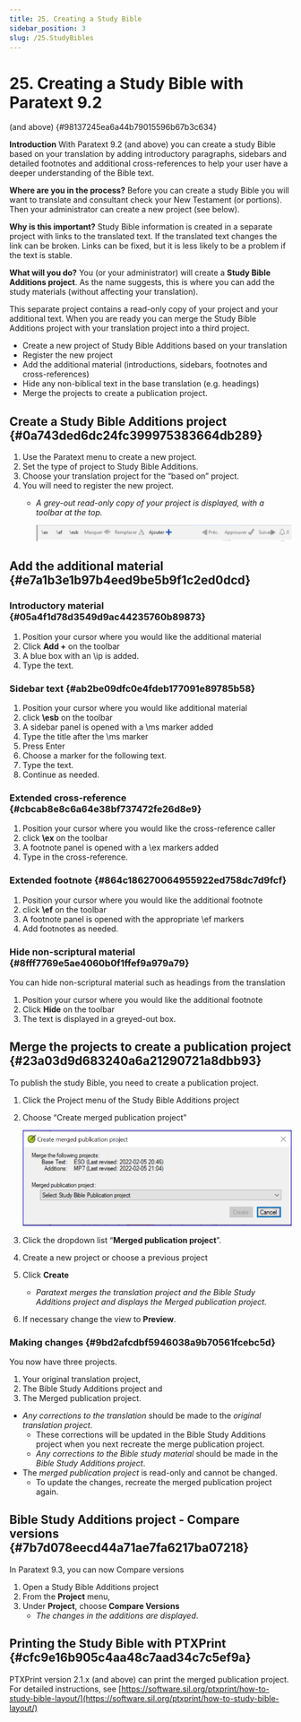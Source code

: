```yaml
---
title: 25. Creating a Study Bible
sidebar_position: 3
slug: /25.StudyBibles
---
```




# 25. Creating a Study Bible with Paratext 9.2 
(and above) {#98137245ea6a44b79015596b67b3c634}


**Introduction**  With Paratext 9.2 (and above) you can create a study Bible based on your translation by adding introductory paragraphs, sidebars and detailed footnotes and additional cross-references to help your user have a deeper understanding of the Bible text.


**Where are you in the process?**  Before you can create a study Bible you will want to translate and consultant check your New Testament (or portions). Then your administrator can create a new project (see below).


**Why is this important?**  Study Bible information is created in a separate project with links to the translated text. If the translated text changes the link can be broken. Links can be fixed, but it is less likely to be a problem if the text is stable.


**What will you do?**  You (or your administrator) will create a **Study Bible Additions project**. As the name suggests, this is where you can add the study materials (without affecting your translation).


This separate project contains a read-only copy of your project and your additional text. When you are ready you can merge the Study Bible Additions project with your translation project into a third project.

- Create a new project of Study Bible Additions based on your translation
- Register the new project
- Add the additional material (introductions, sidebars, footnotes and cross-references)
- Hide any non-biblical text in the base translation (e.g. headings)
- Merge the projects to create a publication project.

## Create a Study Bible Additions project {#0a743ded6dc24fc399975383664db289}

1. Use the Paratext menu to create a new project.
1. Set the type of project to Study Bible Additions.
1. Choose your translation project for the “based on” project.
1. You will need to register the new project.
	- _A grey-out read-only copy of your project is displayed, with a toolbar at the top._

		![](./1054758853.png)


## Add the additional material {#e7a1b3e1b97b4eed9be5b9f1c2ed0dcd}


### Introductory material {#05a4f1d78d3549d9ac44235760b89873}

1. Position your cursor where you would like the additional material
1. Click **Add +** on the toolbar
1. A blue box with an \ip is added.
1. Type the text.

### Sidebar text {#ab2be09dfc0e4fdeb177091e89785b58}

1. Position your cursor where you would like additional material
1. click **\esb** on the toolbar
1. A sidebar panel is opened with a \ms marker added
1. Type the title after the \ms marker
1. Press Enter
1. Choose a marker for the following text.
1. Type the text.
1. Continue as needed.

### Extended cross-reference {#cbcab8e8c6a64e38bf737472fe26d8e9}

1. Position your cursor where you would like the cross-reference caller
1. click **\ex** on the toolbar
1. A footnote panel is opened with a \ex markers added
1. Type in the cross-reference.

### Extended footnote {#864c186270064955922ed758dc7d9fcf}

1. Position your cursor where you would like the additional footnote
1. click **\ef** on the toolbar
1. A footnote panel is opened with the appropriate \ef markers
1. Add footnotes as needed.

### Hide non-scriptural material {#8fff7769e5ae4060b0f1ffef9a979a79}


You can hide non-scriptural material such as headings from the translation

1. Position your cursor where you would like the additional footnote
1. Click **Hide** on the toolbar
1. The text is displayed in a greyed-out box.

## Merge the projects to create a publication project {#23a03d9d683240a6a21290721a8dbb93}


To publish the study Bible, you need to create a publication project.

1. Click the Project menu of the Study Bible Additions project
1. Choose “Create merged publication project”

	![](./2123925445.png)

1. Click the dropdown list “**Merged publication project**”.
1. Create a new project or choose a previous project
1. Click **Create**
	- _Paratext merges the translation project and the Bible Study Additions project and displays the Merged publication project._
1. If necessary change the view to **Preview**.

### Making changes {#9bd2afcdbf5946038a9b70561fcebc5d}


You now have three projects.

1. Your original translation project,
1. The Bible Study Additions project and
1. The Merged publication project.
- _Any corrections to the translation_ should be made to the _original translation project_.
	- These corrections will be updated in the Bible Study Additions project when you next recreate the merge publication project.
	- _Any corrections to the Bible study material_ should be made in the _Bible Study Additions project_.
- The _merged publication project_ is read-only and cannot be changed.
	- To update the changes, recreate the merged publication project again.

## Bible Study Additions project - Compare versions {#7b7d078eecd44a71ae7fa6217ba07218}


In Paratext 9.3, you can now Compare versions

1. Open a Study Bible Additions project
1. From the **Project** menu,
1. Under **Project**, choose **Compare Versions**
	- _The changes in the additions are displayed_.

## Printing the Study Bible with PTXPrint {#cfc9e16b905c4aa48c7aad34c7c5ef9a}


PTXPrint version 2.1.x (and above) can print the merged publication project. For detailed instructions, see [https://software.sil.org/ptxprint/how-to-study-bible-layout/](https://software.sil.org/ptxprint/how-to-study-bible-layout/)

